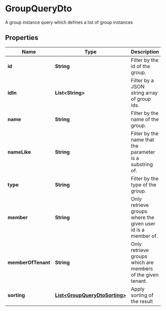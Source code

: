 

# GroupQueryDto

A group instance query which defines a list of group instances
## Properties

Name | Type | Description | Notes
------------ | ------------- | ------------- | -------------
**id** | **String** | Filter by the id of the group. |  [optional]
**idIn** | **List&lt;String&gt;** | Filter by a JSON string array of group ids. |  [optional]
**name** | **String** | Filter by the name of the group. |  [optional]
**nameLike** | **String** | Filter by the name that the parameter is a substring of. |  [optional]
**type** | **String** | Filter by the type of the group. |  [optional]
**member** | **String** | Only retrieve groups where the given user id is a member of. |  [optional]
**memberOfTenant** | **String** | Only retrieve groups which are members of the given tenant. |  [optional]
**sorting** | [**List&lt;GroupQueryDtoSorting&gt;**](GroupQueryDtoSorting.md) | Apply sorting of the result |  [optional]



